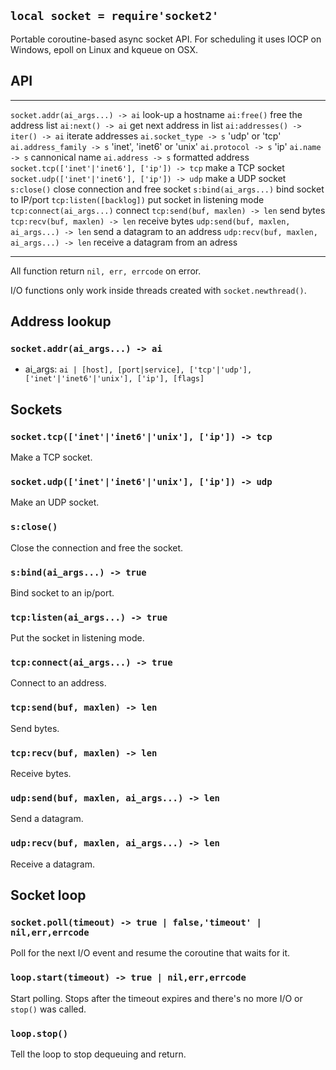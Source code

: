 
## `local socket = require'socket2'`

Portable coroutine-based async socket API. For scheduling it uses IOCP
on Windows, epoll on Linux and kqueue on OSX.

## API

------------------------------------------------- ----------------------------
`socket.addr(ai_args...) -> ai`                   look-up a hostname
`ai:free()`                                       free the address list
`ai:next() -> ai`                                 get next address in list
`ai:addresses() -> iter() -> ai`                  iterate addresses
`ai.socket_type -> s`                             'udp' or 'tcp'
`ai.address_family -> s`                          'inet', 'inet6' or 'unix'
`ai.protocol -> s`                                'ip'
`ai.name -> s`                                    cannonical name
`ai.address -> s`                                 formatted address
`socket.tcp(['inet'|'inet6'], ['ip']) -> tcp`     make a TCP socket
`socket.udp(['inet'|'inet6'], ['ip']) -> udp`     make a UDP socket
`s:close()`                                       close connection and free socket
`s:bind(ai_args...)`                              bind socket to IP/port
`tcp:listen([backlog])`                           put socket in listening mode
`tcp:connect(ai_args...)`                         connect
`tcp:send(buf, maxlen) -> len`                    send bytes
`tcp:recv(buf, maxlen) -> len`                    receive bytes
`udp:send(buf, maxlen, ai_args...) -> len`        send a datagram to an address
`udp:recv(buf, maxlen, ai_args...) -> len`        receive a datagram from an adress
------------------------------------------------- ----------------------------

All function return `nil, err, errcode` on error.

I/O functions only work inside threads created with `socket.newthread()`.

## Address lookup

### `socket.addr(ai_args...) -> ai`

  * ai_args: `ai | [host], [port|service], ['tcp'|'udp'], ['inet'|'inet6'|'unix'], ['ip'], [flags]`

## Sockets

### `socket.tcp(['inet'|'inet6'|'unix'], ['ip']) -> tcp`

Make a TCP socket.

### `socket.udp(['inet'|'inet6'|'unix'], ['ip']) -> udp`

Make an UDP socket.

### `s:close()`

Close the connection and free the socket.

### `s:bind(ai_args...) -> true`

Bind socket to an ip/port.

### `tcp:listen(ai_args...) -> true`

Put the socket in listening mode.

### `tcp:connect(ai_args...) -> true`

Connect to an address.

### `tcp:send(buf, maxlen) -> len`

Send bytes.

### `tcp:recv(buf, maxlen) -> len`

Receive bytes.

### `udp:send(buf, maxlen, ai_args...) -> len`

Send a datagram.

### `udp:recv(buf, maxlen, ai_args...) -> len`

Receive a datagram.

## Socket loop

### `socket.poll(timeout) -> true | false,'timeout' | nil,err,errcode`

Poll for the next I/O event and resume the coroutine that waits for it.

### `loop.start(timeout) -> true | nil,err,errcode`

Start polling. Stops after the timeout expires and there's no more I/O
or `stop()` was called.

### `loop.stop()`

Tell the loop to stop dequeuing and return.

